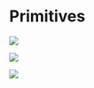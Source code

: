 # Primitives

![](https://1.bp.blogspot.com/-llfklLWb4UA/WygGGKewwMI/AAAAAAAAANk/BQr-Ing\_aCoaNbgs1MZM4Fmu8UVzk\_KUQCLcBGAs/s1600/Primitive-Data-Types-in-Java-Programming-Language.png)

![](https://i.pinimg.com/originals/c0/8c/97/c08c9739ee258ddd09b9a35dd8667b18.png)

![](https://i.ytimg.com/vi/Yp-TT2uT0Y4/maxresdefault.jpg)
